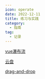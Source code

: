 ```yaml
---
icon: operate
date: 2022-12-11
title: 练习与实践
category:
  - 指南
tag:
  - 记录
---
```


[vue瀑布流](vue-waterfall.md)

[云盘](cloud-disk.md)

[drag-and-drop](drag-and-drop.md)